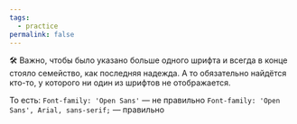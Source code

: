 ```yaml
---
tags:
  - practice
permalink: false
---
```


🛠 Важно, чтобы было указано больше одного шрифта и всегда в конце стояло семейство, как последняя надежда. А то обязательно найдётся кто-то, у которого ни один из шрифтов не отображается.

То есть: `Font-family: 'Open Sans'` — не правильно `Font-family: 'Open Sans', Arial, sans-serif;` — правильно
